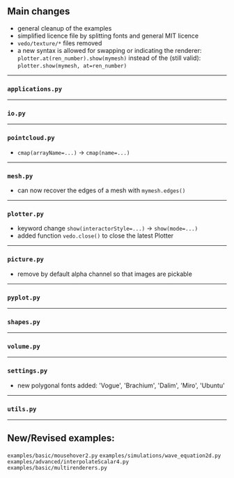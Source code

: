 ## Main changes

- general cleanup of the examples
- simplified licence file by splitting fonts and general MIT licence
- `vedo/texture/*` files removed
- a new syntax is allowed for swapping or indicating the renderer:
  `plotter.at(ren_number).show(mymesh)`
   instead of the (still valid):
  `plotter.show(mymesh, at=ren_number)`

---
### `applications.py`

---
### `io.py`

---
### `pointcloud.py`
- `cmap(arrayName=...)` -> `cmap(name=...)`

---
### `mesh.py`
- can now recover the edges of a mesh with `mymesh.edges()`

---
### `plotter.py`

- keyword change `show(interactorStyle=...)` -> `show(mode=...)`
- added function `vedo.close()` to close the latest Plotter

---
### `picture.py`

- remove by default alpha channel so that images are pickable

---
### `pyplot.py`

---
### `shapes.py`

---
### `volume.py`


---
### `settings.py`

- new polygonal fonts added: 'Vogue', 'Brachium', 'Dalim', 'Miro', 'Ubuntu'

---
### `utils.py`


-------------------------

## New/Revised examples:
`examples/basic/mousehover2.py`
`examples/simulations/wave_equation2d.py`
`examples/advanced/interpolateScalar4.py`
`examples/basic/multirenderers.py`







